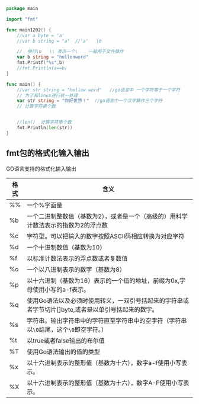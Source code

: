 ```go
package main

import "fmt"

func main1202() {
	//var a byte = 'a'
	//var b string = "a"  //'a'   \0

	//  换行\n   \\ 表示一个\    一般用于文件操作
	var b string = "hellonword"
	fmt.Printf("%s",b)
	//fmt.Println(a==b)
}

func main() {
	//var str string = "hellow word"   //go语言中 一个字符等于一个字符
	// 为了和linux进行统一处理
	var str string = "你好世界！"  //go语言中一个汉字算作三个字符
	// 计算字符串个数


	//len()  计算字符串个数
	fmt.Println(len(str))
}
```

## fmt包的格式化输入输出

GO语言支持的格式化输入输出

| 格式 | 含义                                                         |
| ---- | ------------------------------------------------------------ |
| %%   | 一个%字面量                                                  |
| %b   | 一个二进制整数值（基数为2），或者是一个（高级的）用科学计数法表示的指数为2的浮点数 |
| %c   | 字符型。可以把输入的数字按照ASCII码相应转换为对应字符        |
| %d   | 一个十进制数值（基数为10）                                   |
| %f   | 以标准计数法表示的浮点数或者复数值                           |
| %o   | 一个以八进制表示的数字（基数为8）                            |
| %p   | 以十六进制（基数为16）表示的一个值的地址，前缀为0x,字母使用小写的a-f表示。 |
| %q   | 使用Go语法以及必须时使用转义，一双引号括起来的字符串或者字节切片[]byte,或者是以单引号括起来的数字。 |
| %s   | 字符串。输出字符串中的字符直至字符串中的空字符（字符串以`\0`结尾，这个`\0`即空字符。） |
| %t   | 以true或者false输出的布尔值                                  |
| %T   | 使用Go语法输出的值的类型                                     |
| %x   | 以十六进制表示的整形值（基数为十六），数字a-f使用小写表示。  |
| %X   | 以十六进制表示的整形值（基数为十六），数字A-F使用小写表示。  |

